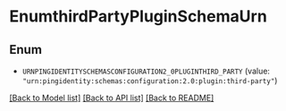 # EnumthirdPartyPluginSchemaUrn

## Enum


* `URNPINGIDENTITYSCHEMASCONFIGURATION2_0PLUGINTHIRD_PARTY` (value: `"urn:pingidentity:schemas:configuration:2.0:plugin:third-party"`)


[[Back to Model list]](../README.md#documentation-for-models) [[Back to API list]](../README.md#documentation-for-api-endpoints) [[Back to README]](../README.md)


